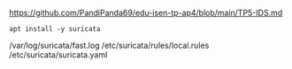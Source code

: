 https://github.com/PandiPanda69/edu-isen-tp-ap4/blob/main/TP5-IDS.md

```
apt install -y suricata

```


/var/log/suricata/fast.log
/etc/suricata/rules/local.rules
/etc/suricata/suricata.yaml
